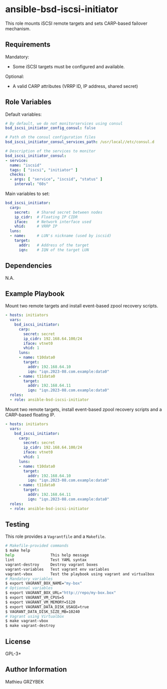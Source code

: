 # ansible-bsd-iscsi-initiator

This role mounts iSCSI remote targets and sets CARP-based failover mechanism.

## Requirements

Mandatory:
- Some iSCSI targets must be configured and available.

Optional:
- A valid CARP attributes (VRRP ID, IP address, shared secret)

## Role Variables

Default variables:

```yaml
# By default, we do not monitorservices using consul
bsd_iscsi_initiator_config_consul: false 

# Path oh the consul configuration files
bsd_iscsi_initiator_consul_services_path: /usr/local//etc/consul.d

# Description of the services to monitor
bsd_iscsi_initiator_consul:
- service:
  name: "iscsid"
  tags: [ "iscsi", "initiator" ]
  checks:
  - args: [ "service", "iscsid", "status" ]
    interval: "60s"
```

Main variables to set:

```yaml
bsd_iscsi_initiator:
  carp:
    secret:   # Shared secret between nodes
    ip_cidr:  # Floating IP CIDR
    iface:    # Network interface used
    vhid:     # VRRP IP
  luns:
  - name:     # LUN's nickname (used by iscsid)
    target:
      addr:   # Address of the target
      iqn:    # IQN of the target LUN
```

## Dependencies

N.A.

## Example Playbook

Mount two remote targets and install event-based zpool recovery scripts.

``` yaml
- hosts: initiators
  vars:
    bsd_iscsi_initiator:
      carp:
        secret: secret
        ip_cidr: 192.168.64.100/24
        iface: vtnet0
        vhid: 1
      luns:
      - name: t10data0
        target:
          addr: 192.168.64.10
          iqn: "iqn.2023-08.com.example:data0"
      - name: t11data0
        target:
          addr: 192.168.64.11
          iqn: "iqn.2023-08.com.example:data0"
  roles:
  - role: ansible-bsd-iscsi-initiator
```

Mount two remote targets, install event-based zpool recovery scripts and a CARP-based floating IP.

``` yaml
- hosts: initiators
  vars:
    bsd_iscsi_initiator:
      carp:
        secret: secret
        ip_cidr: 192.168.64.100/24
        iface: vtnet0
        vhid: 1
      luns:
      - name: t10data0
        target:
          addr: 192.168.64.10
          iqn: "iqn.2023-08.com.example:data0"
      - name: t11data0
        target:
          addr: 192.168.64.11
          iqn: "iqn.2023-08.com.example:data0"
  roles:
  - role: ansible-bsd-iscsi-initiator
```

## Testing

This role provides a `Vagrantfile` and a `Makefile`.

``` bash
# Makefile-provided commands
$ make help
help                This help message
lint                Test YAML syntax
vagrant-destroy     Destroy vagrant boxes
vagrant-variables   Test vagrant env variables
vagrant-vbox        Test the playbook using vagrant and virtualbox
# Mandatory variables
$ export VAGRANT_BOX_NAME="my-box"
# Optionnal variables
$ export VAGRANT_BOX_URL="http://repo/my-box.box"
$ export VAGRANT_VM_CPUS=5
$ export VAGRANT_VM_MEMORY=5120
$ export VAGRANT_DATA_DISK_USAGE=true
$ VAGRANT_DATA_DISK_SIZE_MB=10240
# Vagrant using Virtualbox
$ make vagrant-vbox
$ make vagrant-destroy
```

## License

GPL-3+

## Author Information

Mathieu GRZYBEK
